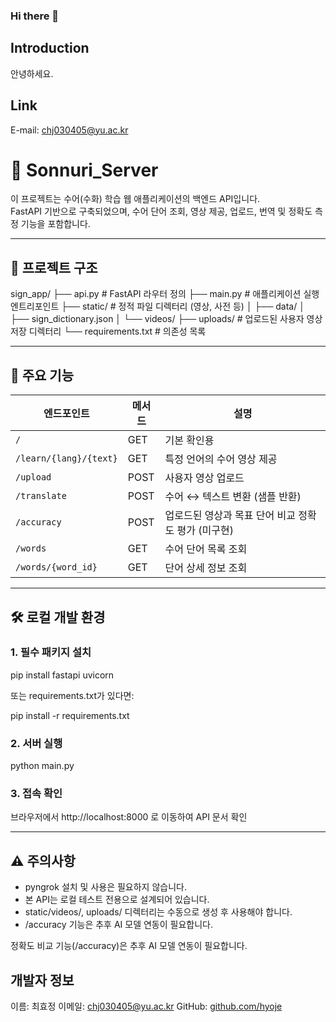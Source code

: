 ### Hi there 👋

## Introduction
안녕하세요.


## Link
E-mail: chj030405@yu.ac.kr

<!--
**choihyojeong/choihyojeong** is a ✨ _special_ ✨ repository because its `README.md` (this file) appears on your GitHub profile.

Here are some ideas to get you started:

- 🔭 I’m currently working on ...
- 🌱 I’m currently learning ...
- 👯 I’m looking to collaborate on ...
- 🤔 I’m looking for help with ...
- 💬 Ask me about ...
- 📫 How to reach me: ...
- 😄 Pronouns: ...
- ⚡ Fun fact: ...
-->



# 📘 Sonnuri_Server

이 프로젝트는 수어(수화) 학습 웹 애플리케이션의 백엔드 API입니다.  
FastAPI 기반으로 구축되었으며, 수어 단어 조회, 영상 제공, 업로드, 번역 및 정확도 측정 기능을 포함합니다.

---

## 📁 프로젝트 구조

sign_app/
├── api.py                 # FastAPI 라우터 정의
├── main.py                # 애플리케이션 실행 엔트리포인트
├── static/                # 정적 파일 디렉터리 (영상, 사전 등)
│   ├── data/
│   ├── sign_dictionary.json
│   └── videos/
├── uploads/               # 업로드된 사용자 영상 저장 디렉터리
└── requirements.txt       # 의존성 목록

---

## 🚀 주요 기능

| 엔드포인트               | 메서드 | 설명                                                |
|--------------------------|--------|-----------------------------------------------------|
| `/`                      | GET    | 기본 확인용                                         |
| `/learn/{lang}/{text}`  | GET    | 특정 언어의 수어 영상 제공                          |
| `/upload`               | POST   | 사용자 영상 업로드                                  |
| `/translate`            | POST   | 수어 ↔ 텍스트 변환 (샘플 반환)                      |
| `/accuracy`             | POST   | 업로드된 영상과 목표 단어 비교 정확도 평가 (미구현) |
| `/words`                | GET    | 수어 단어 목록 조회                                 |
| `/words/{word_id}`      | GET    | 단어 상세 정보 조회                                 |

---

## 🛠️ 로컬 개발 환경

### 1. 필수 패키지 설치

pip install fastapi uvicorn

또는 requirements.txt가 있다면:

pip install -r requirements.txt

### 2. 서버 실행

python main.py

### 3. 접속 확인

브라우저에서 http://localhost:8000 로 이동하여 API 문서 확인

---

## ⚠️ 주의사항

- pyngrok 설치 및 사용은 필요하지 않습니다.
- 본 API는 로컬 테스트 전용으로 설계되어 있습니다.
- static/videos/, uploads/ 디렉터리는 수동으로 생성 후 사용해야 합니다.
- /accuracy 기능은 추후 AI 모델 연동이 필요합니다.


정확도 비교 기능(/accuracy)은 추후 AI 모델 연동이 필요합니다.


## 개발자 정보
이름: 최효정
이메일: chj030405@yu.ac.kr
GitHub: [github.com/hyoje](https://github.com/choihyojeong)
